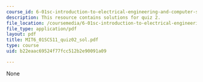 ```yaml
---
course_id: 6-01sc-introduction-to-electrical-engineering-and-computer-science-i-spring-2011
description: This resource contains solutions for quiz 2.
file_location: /coursemedia/6-01sc-introduction-to-electrical-engineering-and-computer-science-i-spring-2011/b22eaac69524f77fcc512b2e90091a09_MIT6_01SCS11_quiz02_sol.pdf
file_type: application/pdf
layout: pdf
title: MIT6_01SCS11_quiz02_sol.pdf
type: course
uid: b22eaac69524f77fcc512b2e90091a09

---
```

None